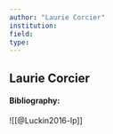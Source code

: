 ```yaml
---
author: "Laurie Corcier"
institution:
field:
type:
---
```


## Laurie Corcier
#### Bibliography:

![[@Luckin2016-lp]]